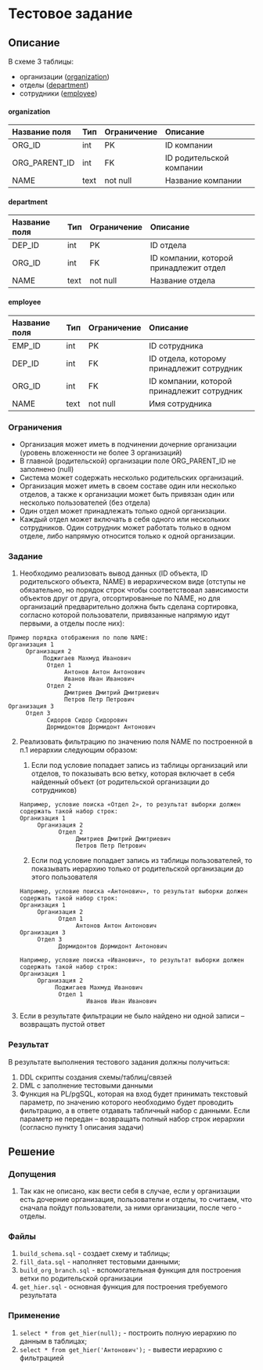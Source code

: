 # Тестовое задание

## Описание

В схеме 3 таблицы:
- организации ([organization](#organization))
- отделы ([department](#department))
- сотрудники ([employee](#employee))

#### organization

| Название поля | Тип  | Ограничение | Описание                 |
|:--------------|:-----|:------------|:-------------------------|
| ORG_ID        | int  | PK          | ID компании              |
| ORG_PARENT_ID | int  | FK          | ID родительской компании |
| NAME          | text | not null    | Название компании        |

#### department

| Название поля | Тип  | Ограничение | Описание                               |
|:--------------|:-----|:------------|:---------------------------------------|
| DEP_ID        | int  | PK          | ID отдела                              |
| ORG_ID        | int  | FK          | ID компании, которой принадлежит отдел |
| NAME          | text | not null    | Название отдела                        |

#### employee

| Название поля | Тип  | Ограничение | Описание                                   |
|:--------------|:-----|:------------|:-------------------------------------------|
| EMP_ID        | int  | PK          | ID сотрудника                              |
| DEP_ID        | int  | FK          | ID отдела, которому принадлежит сотрудник  |
| ORG_ID        | int  | FK          | ID компании, которой принадлежит сотрудник |
| NAME          | text | not null    | Имя сотрудника                             |

### Ограничения

- Организация может иметь в подчинении дочерние организации (уровень
  вложенности не более 3 организаций)
- В главной (родительской) организации поле ORG_PARENT_ID не заполнено
  (null)
- Система может содержать несколько родительских организаций.
- Организация может иметь в своем составе один или несколько отделов, а
  также к организации может быть привязан один или несколько
  пользователей (без отдела)
- Один отдел может принадлежать только одной организации.
- Каждый отдел может включать в себя одного или нескольких сотрудников.
  Один сотрудник может работать только в одном отделе, либо напрямую
  относится только к одной организации.

### Задание

1. Необходимо реализовать вывод данных (ID объекта, ID родительского
   объекта, NAME) в иерархическом виде (отступы не обязательно, но
   порядок строк чтобы соответствовал зависимости объектов друг от
   друга, отсортированные по NAME, но для организаций предварительно
   должна быть сделана сортировка, согласно которой пользователи,
   привязанные напрямую идут первыми, а отделы после них):

`````
Пример порядка отображения по полю NAME:
Организация 1
     Организация 2
          Поджигаев Махмуд Иванович
           Отдел 1
                Антонов Антон Антонович
                Иванов Иван Иванович
           Отдел 2 
                Дмитриев Дмитрий Дмитриевич
                Петров Петр Петрович
Организация 3
     Отдел 3
           Сидоров Сидор Сидорович
           Дормидонтов Дормидонт Антонович
`````

2. Реализовать фильтрацию по значению поля NAME по построенной в п.1
   иерархии следующим образом:
   1. Если под условие попадает запись из таблицы организаций или
      отделов, то показывать всю ветку, которая включает в себя
      найденный объект (от родительской организации до сотрудников)
    `````
    Например, условие поиска «Отдел 2», то результат выборки должен содержать такой набор строк:
    Организация 1
         Организация 2
               Отдел 2 
                    Дмитриев Дмитрий Дмитриевич
                    Петров Петр Петрович
    `````

   2. Если под условие попадает запись из таблицы пользователей, то показывать иерархию только от родительской организации до этого пользователя
    `````
    Например, условие поиска «Антонович», то результат выборки должен содержать такой набор строк:
    Организация 1
         Организация 2
               Отдел 1
                    Антонов Антон Антонович
    Организация 3
         Отдел 3
               Дормидонтов Дормидонт Антонович
    `````
    `````
    Например, условие поиска «Иванович», то результат выборки должен содержать такой набор строк:
    Организация 1
         Организация 2
              Поджигаев Махмуд Иванович
               Отдел 1
                       Иванов Иван Иванович
    `````
3. Если в результате фильтрации не было найдено ни одной записи – возвращать пустой ответ

### Результат
В результате выполнения тестового задания должны получиться:
1)	DDL скрипты создания схемы/таблиц/связей
2)	DML с заполнение тестовыми данными
3)	Функция на PL/pgSQL, которая на вход будет принимать текстовый параметр, по значению которого необходимо будет проводить фильтрацию, а в ответе отдавать табличный набор с данными. Если параметр не передан – возвращать полный набор строк иерархии (согласно пункту 1 описания задачи)

## Решение

### Допущения
1. Так как не описано, как вести себя в случае, если у организации есть дочерние организация, пользователи и отделы, то считаем, что сначала пойдут пользователи, за ними организации, после чего - отделы.

### Файлы
1. `build_schema.sql` - создает схему и таблицы;
2. `fill_data.sql` - наполняет тестовыми данными;
3. `build_org_branch.sql` - вспомогательная функция для построения ветки по родительской организации
4. `get_hier.sql` - основная функция для построения требуемого результата

### Применение
1. `select * from get_hier(null);` - построить полную иерархию по данным в таблицах;
2. `select * from get_hier('Антонович');` - вывести иерархию с фильтрацией
